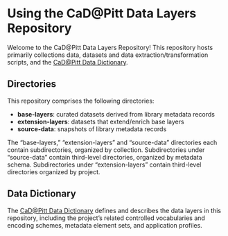 # Using the CaD@Pitt Data Layers Repository

Welcome to the CaD@Pitt Data Layers Repository! This repository hosts primarily collections data, datasets and data extraction/transformation scripts, and the [CaD@Pitt Data Dictionary](https://github.com/CaDatPitt/data-layers/wiki).

## Directories
This repository comprises the following directories:
* **base-layers**: curated datasets derived from library metadata records
* **extension-layers**: datasets that extend/enrich base layers
* **source-data**: snapshots of library metadata records 
<!--* **processing-tools**: scripts for extracting and transforming data from library metadata records-->

The “base-layers,” “extension-layers” and “source-data” directories each contain subdirectories, organized by collection. Subdirectories under “source-data” contain third-level directories, organized by metadata schema. Subdirectories under “extension-layers” contain third-level  directories organized by project. 

## Data Dictionary
The [CaD@Pitt Data Dictionary](https://github.com/CaDatPitt/data-layers/wiki) defines and describes the data layers in this repository, including the project’s related controlled vocabularies and encoding schemes, metadata element sets, and application profiles.

























